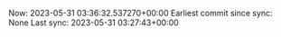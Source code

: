 Now: 2023-05-31 03:36:32.537270+00:00 Earliest commit since sync: None Last sync: 2023-05-31 03:27:43+00:00
